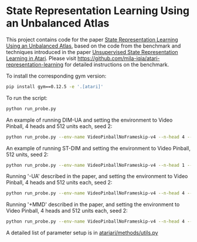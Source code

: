 # State Representation Learning Using an Unbalanced Atlas

This project contains code for the paper [State Representation Learning Using an Unbalanced Atlas](https://openreview.net/forum?id=cWdAYDLmPa), based on the code from the benchmark and techniques introduced in the paper [Unsupervised State Representation Learning in Atari](https://arxiv.org/abs/1906.08226). Please visit https://github.com/mila-iqia/atari-representation-learning for detailed instructions on the benchmark.

To install the corresponding gym version:

```bash
pip install gym==0.12.5 -e '.[atari]'
```

To run the script:

```bash
python run_probe.py
```

An example of running DIM-UA and setting the environment to Video Pinball, 4 heads and 512 units each, seed 2:

```bash
python run_probe.py --env-name VideoPinballNoFrameskip-v4 --n-head 4 --feature-size 512 --qv --seed 2
```

An example of running ST-DIM and setting the environment to Video Pinball, 512 units, seed 2:

```bash
python run_probe.py --env-name VideoPinballNoFrameskip-v4 --n-head 1 --feature-size 512 --seed 2
```

Running '-UA' described in the paper, and setting the environment to Video Pinball, 4 heads and 512 units each, seed 2:

```bash
python run_probe.py --env-name VideoPinballNoFrameskip-v4 --n-head 4 --feature-size 512 --seed 2
```

Running '+MMD' described in the paper, and setting the environment to Video Pinball, 4 heads and 512 units each, seed 2:

```bash
python run_probe.py --env-name VideoPinballNoFrameskip-v4 --n-head 4 --feature-size 512 --mmd --seed 2
```

A detailed list of parameter setup is in [atariari/methods/utils.py](atariari/methods/utils.py)
